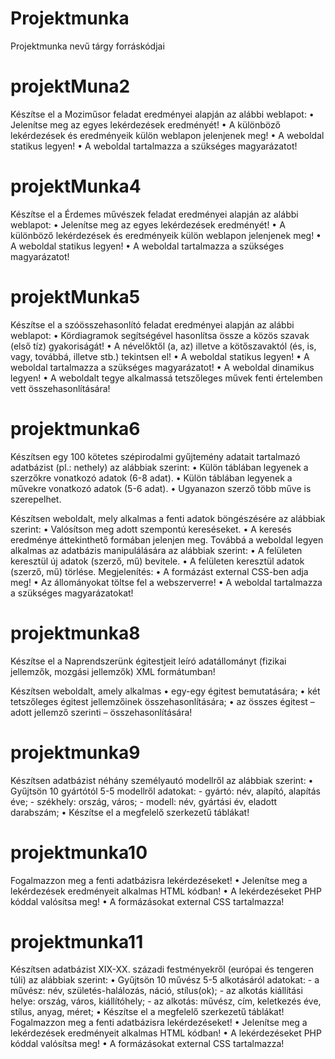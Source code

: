 # Projektmunka
Projektmunka nevű tárgy forráskódjai

# projektMuna2
Készítse el a Moziműsor  feladat eredményei alapján az alábbi weblapot:
• Jelenítse meg az egyes lekérdezések eredményét!
• A különböző lekérdezések és eredményeik külön weblapon jelenjenek meg!
• A weboldal statikus legyen!
• A weboldal tartalmazza a szükséges magyarázatot!

# projektMunka4
Készítse el a Érdemes művészek  feladat eredményei alapján az alábbi weblapot:
• Jelenítse meg az egyes lekérdezések eredményét!
• A különböző lekérdezések és eredményeik külön weblapon jelenjenek meg!
• A weboldal statikus legyen!
• A weboldal tartalmazza a szükséges magyarázatot!

# projektMunka5
Készítse el a szóösszehasonlító feladat eredményei alapján az alábbi weblapot:
• Kördiagramok segítségével hasonlítsa össze a közös szavak (első tíz) gyakoriságát!
• A névelőktől (a, az) illetve a kötőszavaktól (és, is, vagy, továbbá, illetve stb.) tekintsen el!
• A weboldal statikus legyen!
• A weboldal tartalmazza a szükséges magyarázatot!
• A weboldal dinamikus legyen!
• A weboldalt tegye alkalmassá tetszőleges művek fenti értelemben vett összehasonlítására!

# projektmunka6
Készítsen egy 100 kötetes szépirodalmi gyűjtemény adatait tartalmazó adatbázist (pl.: nethely) az
alábbiak szerint:
• Külön táblában legyenek a szerzőkre vonatkozó adatok (6-8 adat).
• Külön táblában legyenek a művekre vonatkozó adatok (5-6 adat).
• Ugyanazon szerző több műve is szerepelhet.

Készítsen weboldalt, mely alkalmas a fenti adatok böngészésére az alábbiak szerint:
• Valósítson meg adott szempontú kereséseket.
• A keresés eredménye áttekinthető formában jelenjen meg.
Továbbá a weboldal legyen alkalmas az adatbázis manipulálására az alábbiak szerint:
• A felületen keresztül új adatok (szerző, mű) bevitele.
• A felületen keresztül adatok (szerző, mű) törlése.
Megjelenítés:
• A formázást external CSS-ben adja meg!
• Az állományokat töltse fel a webszerverre!
• A weboldal tartalmazza a szükséges magyarázatokat!

# projektmunka8
Készítse el a Naprendszerünk égitestjeit leíró adatállományt (fizikai jellemzők, mozgási jellemzők)
XML formátumban!

Készítsen weboldalt, amely alkalmas
• egy-egy égitest bemutatására;
• két tetszőleges égitest jellemzőinek összehasonlítására;
• az összes égitest – adott jellemző szerinti – összehasonlítására!

# projektmunka9
Készítsen adatbázist néhány személyautó modellről az alábbiak szerint:
• Gyűjtsön 10 gyártótól 5-5 modellről adatokat:
    - gyártó: név, alapító, alapítás éve;
    - székhely: ország, város;
    - modell: név, gyártási év, eladott darabszám;
• Készítse el a megfelelő szerkezetű táblákat!

# projektmunka10
Fogalmazzon meg a fenti adatbázisra lekérdezéseket!
• Jelenítse meg a lekérdezések eredményeit alkalmas HTML kódban!
• A lekérdezéseket PHP kóddal valósítsa meg!
• A formázásokat external CSS tartalmazza!

# projektmunka11
Készítsen adatbázist XIX-XX. századi festményekről (európai és tengeren túli) az alábbiak szerint:
• Gyűjtsön 10 művész 5-5 alkotásáról adatokat:
    - a művész: név, születés-halálozás, náció, stílus(ok);
    - az alkotás kiállítási helye: ország, város, kiállítóhely;
    - az alkotás: művész, cím, keletkezés éve, stílus, anyag, méret;
• Készítse el a megfelelő szerkezetű táblákat!
Fogalmazzon meg a fenti adatbázisra lekérdezéseket!
• Jelenítse meg a lekérdezések eredményeit alkalmas HTML kódban!
• A lekérdezéseket PHP kóddal valósítsa meg!
• A formázásokat external CSS tartalmazza!